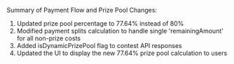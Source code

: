 Summary of Payment Flow and Prize Pool Changes:
1. Updated prize pool percentage to 77.64% instead of 80%
2. Modified payment splits calculation to handle single 'remainingAmount' for all non-prize costs
3. Added isDynamicPrizePool flag to contest API responses
4. Updated the UI to display the new 77.64% prize pool calculation to users
